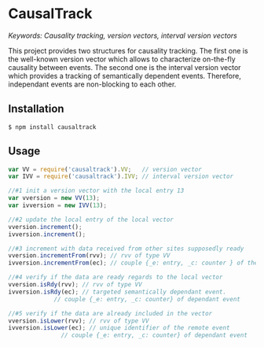 # CausalTrack

<i>Keywords: Causality tracking, version vectors, interval version vectors </i>

This project provides two structures for causality tracking. The first one is
the well-known version vector which allows to characterize on-the-fly causality
between events. The second one is the interval version vector which provides a
tracking of semantically dependent events. Therefore, independant events are
non-blocking to each other.

## Installation

```
$ npm install causaltrack
```

## Usage

```js
var VV = require('causaltrack').VV;   // version vector
var IVV = require('causaltrack').IVV; // interval version vector

//#1 init a version vector with the local entry 13
var vversion = new VV(13);
var ivversion = new IVV(13);

//#2 update the local entry of the local vector
vversion.increment();
ivversion.increment();

//#3 increment with data received from other sites supposedly ready
vversion.incrementFrom(rvv); // rvv of type VV
ivversion.incrementFrom(ec); // couple {_e: entry, _c: counter } of the sender

//#4 verify if the data are ready regards to the local vector
vversion.isRdy(rvv); // rvv of type VV
ivversion.isRdy(ec); // targeted semantically dependant event.
		     // couple {_e: entry, _c: counter} of dependant event

//#5 verify if the data are already included in the vector
vversion.isLower(rvv); // rvv of type VV
ivversion.isLower(ec); // unique identifier of the remote event
		       // couple {_e: entry, _c: counter} of dependant event
```
